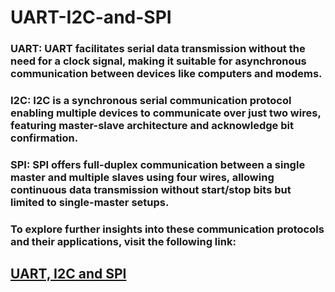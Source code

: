 # UART-I2C-and-SPI
### UART: UART facilitates serial data transmission without the need for a clock signal, making it suitable for asynchronous communication between devices like computers and modems.

### I2C: I2C is a synchronous serial communication protocol enabling multiple devices to communicate over just two wires, featuring master-slave architecture and acknowledge bit confirmation.

### SPI: SPI offers full-duplex communication between a single master and multiple slaves using four wires, allowing continuous data transmission without start/stop bits but limited to single-master setups.
### To explore further insights into these communication protocols and their applications, visit the following link: 
## [UART, I2C and SPI](https://iamradhakulkarni.blogspot.com/2023/03/choosing-right-communication-protocol.html)
